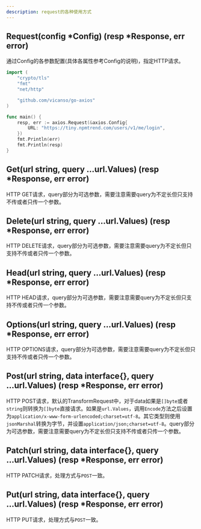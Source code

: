 ```yaml
---
description: request的各种使用方式
---
```


## Request(config *Config) (resp *Response, err error)

通过Config的各参数配置(具体各属性参考Config的说明)，指定HTTP请求。

```go
import (
	"crypto/tls"
	"fmt"
	"net/http"

	"github.com/vicanso/go-axios"
)

func main() {
	resp, err := axios.Request(&axios.Config{
		URL: "https://tiny.npmtrend.com/users/v1/me/login",
	})
	fmt.Println(err)
	fmt.Println(resp)
}
```

## Get(url string, query ...url.Values) (resp *Response, err error)

HTTP GET请求，query部分为可选参数，需要注意需要query为不定长但只支持不传或者只传一个参数。

## Delete(url string, query ...url.Values) (resp *Response, err error)

HTTP DELETE请求，query部分为可选参数，需要注意需要query为不定长但只支持不传或者只传一个参数。

## Head(url string, query ...url.Values) (resp *Response, err error) 

HTTP HEAD请求，query部分为可选参数，需要注意需要query为不定长但只支持不传或者只传一个参数。

## Options(url string, query ...url.Values) (resp *Response, err error)

HTTP OPTIONS请求，query部分为可选参数，需要注意需要query为不定长但只支持不传或者只传一个参数。

## Post(url string, data interface{}, query ...url.Values) (resp *Response, err error) 

HTTP POST请求，默认的TransformRequest中，对于data如果是`[]byte`或者`string`则转换为`[]byte`直接请求。如果是`url.Values`，调用`Encode`方法之后设置为`application/x-www-form-urlencoded;charset=utf-8`。其它类型则使用`jsonMarshal`转换为字节，并设置`application/json;charset=utf-8`。query部分为可选参数，需要注意需要query为不定长但只支持不传或者只传一个参数。

## Patch(url string, data interface{}, query ...url.Values) (resp *Response, err error)

HTTP PATCH请求，处理方式与`POST`一致。

## Put(url string, data interface{}, query ...url.Values) (resp *Response, err error)

HTTP PUT请求，处理方式与`POST`一致。